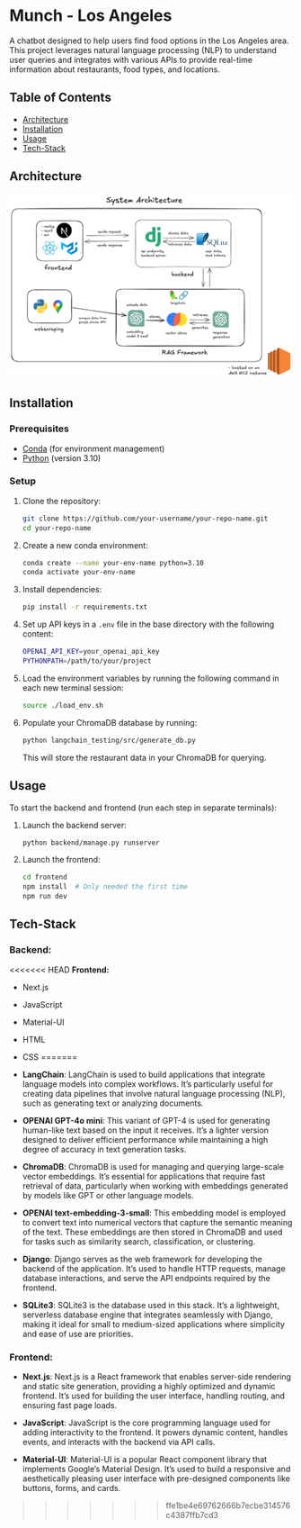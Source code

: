 # Munch - Los Angeles

A chatbot designed to help users find food options in the Los Angeles area. This project leverages natural language processing (NLP) to understand user queries and integrates with various APIs to provide real-time information about restaurants, food types, and locations.

## Table of Contents

- [Architecture](#architecture)
- [Installation](#installation)
- [Usage](#usage)
- [Tech-Stack](#tech-stack)

## Architecture

![MunchLA System Architecture](static/munch-la-architecture.png)

## Installation

### Prerequisites

- [Conda](https://docs.conda.io/projects/conda/en/latest/user-guide/install/index.html) (for environment management)
- [Python](https://www.python.org/downloads/) (version 3.10)

### Setup

1. Clone the repository:

   ```bash
   git clone https://github.com/your-username/your-repo-name.git
   cd your-repo-name
   ```

2. Create a new conda environment:

   ```bash
   conda create --name your-env-name python=3.10
   conda activate your-env-name
   ```

3. Install dependencies:

   ```bash
   pip install -r requirements.txt
   ```

4. Set up API keys in a `.env` file in the base directory with the following content:

   ```bash
   OPENAI_API_KEY=your_openai_api_key
   PYTHONPATH=/path/to/your/project
   ```

5. Load the environment variables by running the following command in each new terminal session:

   ```bash
   source ./load_env.sh
   ```

6. Populate your ChromaDB database by running:

   ```bash
   python langchain_testing/src/generate_db.py
   ```

   This will store the restaurant data in your ChromaDB for querying.

## Usage

To start the backend and frontend (run each step in separate terminals):

1. Launch the backend server:

   ```bash
   python backend/manage.py runserver
   ```

2. Launch the frontend:

   ```bash
   cd frontend
   npm install  # Only needed the first time
   npm run dev
   ```

## Tech-Stack

### Backend:

<<<<<<< HEAD
**Frontend:**
- Next.js
- JavaScript
- Material-UI
- HTML
- CSS
=======
- **LangChain**: LangChain is used to build applications that integrate language models into complex workflows. It’s particularly useful for creating data pipelines that involve natural language processing (NLP), such as generating text or analyzing documents.

- **OPENAI GPT-4o mini**: This variant of GPT-4 is used for generating human-like text based on the input it receives. It’s a lighter version designed to deliver efficient performance while maintaining a high degree of accuracy in text generation tasks.

- **ChromaDB**: ChromaDB is used for managing and querying large-scale vector embeddings. It’s essential for applications that require fast retrieval of data, particularly when working with embeddings generated by models like GPT or other language models.

- **OPENAI text-embedding-3-small**: This embedding model is employed to convert text into numerical vectors that capture the semantic meaning of the text. These embeddings are then stored in ChromaDB and used for tasks such as similarity search, classification, or clustering.

- **Django**: Django serves as the web framework for developing the backend of the application. It’s used to handle HTTP requests, manage database interactions, and serve the API endpoints required by the frontend.

- **SQLite3**: SQLite3 is the database used in this stack. It’s a lightweight, serverless database engine that integrates seamlessly with Django, making it ideal for small to medium-sized applications where simplicity and ease of use are priorities.

### Frontend:

- **Next.js**: Next.js is a React framework that enables server-side rendering and static site generation, providing a highly optimized and dynamic frontend. It’s used for building the user interface, handling routing, and ensuring fast page loads.

- **JavaScript**: JavaScript is the core programming language used for adding interactivity to the frontend. It powers dynamic content, handles events, and interacts with the backend via API calls.

- **Material-UI**: Material-UI is a popular React component library that implements Google’s Material Design. It’s used to build a responsive and aesthetically pleasing user interface with pre-designed components like buttons, forms, and cards.
>>>>>>> ffe1be4e69762666b7ecbe314576c4387ffb7cd3
